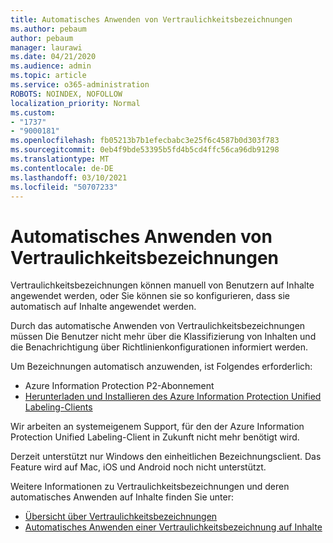 ```yaml
---
title: Automatisches Anwenden von Vertraulichkeitsbezeichnungen
ms.author: pebaum
author: pebaum
manager: laurawi
ms.date: 04/21/2020
ms.audience: admin
ms.topic: article
ms.service: o365-administration
ROBOTS: NOINDEX, NOFOLLOW
localization_priority: Normal
ms.custom:
- "1737"
- "9000181"
ms.openlocfilehash: fb05213b7b1efecbabc3e25f6c4587b0d303f783
ms.sourcegitcommit: 0eb4f9bde53395b5fd4b5cd4ffc56ca96db91298
ms.translationtype: MT
ms.contentlocale: de-DE
ms.lasthandoff: 03/10/2021
ms.locfileid: "50707233"
---
```

# <a name="auto-apply-sensitivity-labels"></a>Automatisches Anwenden von Vertraulichkeitsbezeichnungen

Vertraulichkeitsbezeichnungen können manuell von Benutzern auf Inhalte angewendet werden, oder Sie können sie so konfigurieren, dass sie automatisch auf Inhalte angewendet werden.

Durch das automatische Anwenden von Vertraulichkeitsbezeichnungen müssen Die Benutzer nicht mehr über die Klassifizierung von Inhalten und die Benachrichtigung über Richtlinienkonfigurationen informiert werden.

Um Bezeichnungen automatisch anzuwenden, ist Folgendes erforderlich:

- Azure Information Protection P2-Abonnement
- [Herunterladen und Installieren des Azure Information Protection Unified Labeling-Clients](https://docs.microsoft.com/azure/information-protection/rms-client/install-unifiedlabelingclient-app)

Wir arbeiten an systemeigenem Support, für den der Azure Information Protection Unified Labeling-Client in Zukunft nicht mehr benötigt wird.

Derzeit unterstützt nur Windows den einheitlichen Bezeichnungsclient.  Das Feature wird auf Mac, iOS und Android noch nicht unterstützt.

Weitere Informationen zu Vertraulichkeitsbezeichnungen und deren automatisches Anwenden auf Inhalte finden Sie unter:

- [Übersicht über Vertraulichkeitsbezeichnungen](https://docs.microsoft.com/microsoft-365/compliance/sensitivity-labels)
- [Automatisches Anwenden einer Vertraulichkeitsbezeichnung auf Inhalte](https://docs.microsoft.com/microsoft-365/compliance/apply-sensitivity-label-automatically)